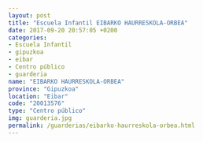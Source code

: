 ```yaml
---
layout: post
title: "Escuela Infantil EIBARKO HAURRESKOLA-ORBEA"
date: 2017-09-20 20:57:05 +0200
categories:
- Escuela Infantil
- gipuzkoa
- eibar
- Centro público
- guarderia
name: "EIBARKO HAURRESKOLA-ORBEA"
province: "Gipuzkoa"
location: "Eibar"
code: "20013576"
type: "Centro público"
img: guarderia.jpg
permalink: /guarderias/eibarko-haurreskola-orbea.html
---
```

